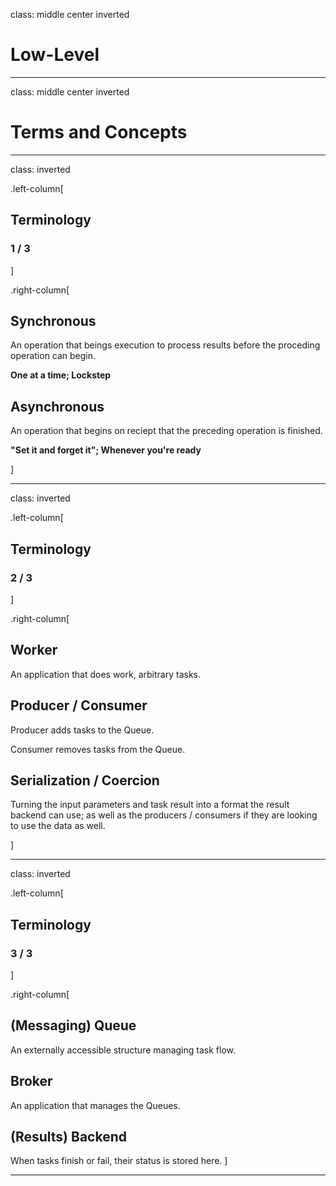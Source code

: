 class: middle center inverted

# Low-Level
---
class: middle center inverted

# Terms and Concepts
---
class: inverted

.left-column[
## Terminology
### 1 / 3
]

.right-column[
## Synchronous
An operation that beings execution to process results before the proceding operation can begin.

**One at a time; Lockstep**

## Asynchronous
An operation that begins on reciept that the preceding operation is finished.

**"Set it and forget it"; Whenever you're ready**

]


---
class: inverted

.left-column[
## Terminology
### 2 / 3
]

.right-column[
## Worker
An application that does work, arbitrary tasks.

## Producer / Consumer
Producer adds tasks to the Queue.

Consumer removes tasks from the Queue.

## Serialization / Coercion
Turning the input parameters and task result into a format the result backend can use; as well as the producers / consumers if they are looking to use the data as well.

]

---
class: inverted

.left-column[
## Terminology
### 3 / 3
]

.right-column[
## (Messaging) Queue
An externally accessible structure managing task flow.

## Broker
An application that manages the Queues.

## (Results) Backend
When tasks finish or fail, their status is stored here.
]

---